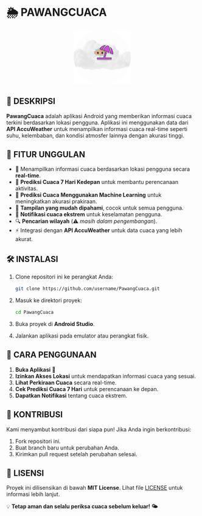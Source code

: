 # 🌦️ PAWANGCUACA

<p align="center">
  <img src="app/src/main/res/drawable/logo.png" alt="PawangCuaca Logo" width="150">
</p>

## 📌 DESKRIPSI
**PawangCuaca** adalah aplikasi Android yang memberikan informasi cuaca terkini berdasarkan lokasi pengguna. Aplikasi ini menggunakan data dari **API AccuWeather** untuk menampilkan informasi cuaca real-time seperti suhu, kelembaban, dan kondisi atmosfer lainnya dengan akurasi tinggi.

## 🚀 FITUR UNGGULAN
- 📍 Menampilkan informasi cuaca berdasarkan lokasi pengguna secara **real-time**.
- 📆 **Prediksi Cuaca 7 Hari Kedepan** untuk membantu perencanaan aktivitas.
- 🤖 **Prediksi Cuaca Menggunakan Machine Learning** untuk meningkatkan akurasi prakiraan.
- 🎨 **Tampilan yang mudah dipahami**, cocok untuk semua pengguna.
- 🔔 **Notifikasi cuaca ekstrem** untuk keselamatan pengguna.
- 🔍 **Pencarian wilayah** (⚠️ *masih dalam pengembangan*).
- ⚡ Integrasi dengan **API AccuWeather** untuk data cuaca yang lebih akurat.

## 🛠️ INSTALASI
1. Clone repositori ini ke perangkat Anda:

	```sh
	git clone https://github.com/username/PawangCuaca.git
	```

2. Masuk ke direktori proyek:

	```sh
	cd PawangCuaca
	```

3. Buka proyek di **Android Studio**.
4. Jalankan aplikasi pada emulator atau perangkat fisik.

## 📖 CARA PENGGUNAAN
1. **Buka Aplikasi** 📱
2. **Izinkan Akses Lokasi** untuk mendapatkan informasi cuaca yang sesuai.
3. **Lihat Perkiraan Cuaca** secara real-time.
4. **Cek Prediksi Cuaca 7 Hari** untuk perencanaan ke depan.
5. **Dapatkan Notifikasi** tentang cuaca ekstrem.

## 🤝 KONTRIBUSI
Kami menyambut kontribusi dari siapa pun! Jika Anda ingin berkontribusi:
1. Fork repositori ini.
2. Buat branch baru untuk perubahan Anda.
3. Kirimkan pull request setelah perubahan selesai.

## 📜 LISENSI
Proyek ini dilisensikan di bawah **MIT License**. Lihat file [LICENSE](LICENSE) untuk informasi lebih lanjut.

💡 **Tetap aman dan selalu periksa cuaca sebelum keluar! 🌤️**

